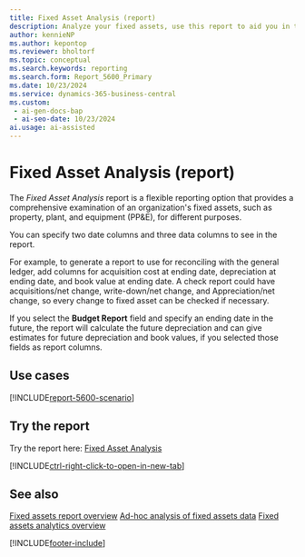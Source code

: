 ```yaml
---
title: Fixed Asset Analysis (report)
description: Analyze your fixed assets, use this report to aid you in tasks such as reconcile asset values with your general ledger (G/L) or reviewing net value along with write down value.
author: kennieNP
ms.author: kepontop
ms.reviewer: bholtorf
ms.topic: conceptual
ms.search.keywords: reporting
ms.search.form: Report_5600_Primary
ms.date: 10/23/2024
ms.service: dynamics-365-business-central
ms.custom:
 - ai-gen-docs-bap
 - ai-seo-date: 10/23/2024
ai.usage: ai-assisted
---
```


# Fixed Asset Analysis (report)

The *Fixed Asset Analysis* report is a flexible reporting option that provides a comprehensive examination of an organization's fixed assets, such as property, plant, and equipment (PP&E), for different purposes. 

You can specify two date columns and three data columns to see in the report. 

For example, to generate a report to use for reconciling with the general ledger, add columns for acquisition cost at ending date, depreciation at ending date, and book value at ending date. A check report could have acquisitions/net change, write-down/net change, and Appreciation/net change, so every change to fixed asset can be checked if necessary. 

If you select the **Budget Report** field and specify an ending date in the future, the report will calculate the future depreciation and can give estimates for future depreciation and book values, if you selected those fields as report columns.


## Use cases

[!INCLUDE[report-5600-scenario](../includes/report-5600-scenario-include.md)]

<!-- 
Prompt


-->


## Try the report

Try the report here: [Fixed Asset Analysis](https://businesscentral.dynamics.com?report=5600)

[!INCLUDE[ctrl-right-click-to-open-in-new-tab](../includes/ctrl-right-click-to-open-in-new-tab.md)]


## See also

[Fixed assets report overview](../fa-reports.md)
[Ad-hoc analysis of fixed assets data](../ad-hoc-analysis-fa.md)
[Fixed assets analytics overview](../fa-analytics-overview.md)

[!INCLUDE[footer-include](../includes/footer-banner.md)]